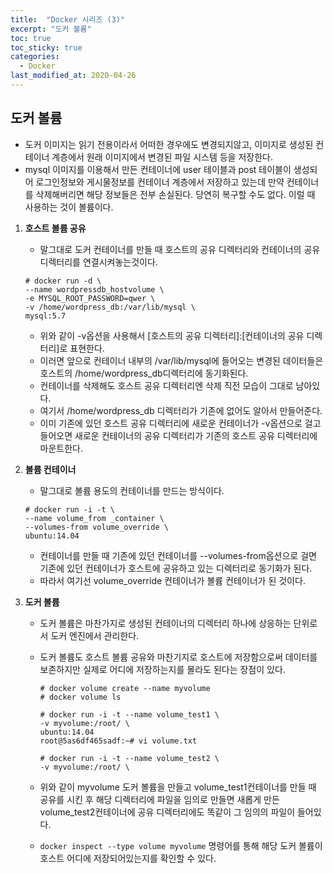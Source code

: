 ```yaml
---
title:  "Docker 시리즈 (3)"
excerpt: "도커 볼륨"
toc: true
toc_sticky: true  
categories:
  - Docker
last_modified_at: 2020-04-26
---
```


## 도커 볼륨
- 도커 이미지는 읽기 전용이라서 어떠한 경우에도 변경되지않고, 이미지로 생성된 컨테이너 계층에서 원래 이미지에서 변경된 파일 시스템 등을 저장한다.
- mysql 이미지를 이용해서 만든 컨테이너에 user 테이블과 post 테이블이 생성되어 로그인정보와 게시물정보를 컨테이너 계층에서 저장하고 있는데 만약 컨테이너를 삭제해버리면 해당 정보들은 전부 손실된다. 당연히 복구할 수도 없다. 이럴 때 사용하는 것이 볼륨이다.  

1. **호스트 볼륨 공유**
    - 말그대로 도커 컨테이너를 만들 때 호스트의 공유 디렉터리와 컨테이너의 공유 디렉터리를 연결시켜놓는것이다.
    ```
    # docker run -d \
    --name wordpressdb_hostvolume \
    -e MYSQL_ROOT_PASSWORD=qwer \
    -v /home/wordpress_db:/var/lib/mysql \
    mysql:5.7
    ```
    - 위와 같이 -v옵션을 사용해서 [호스트의 공유 디렉터리]:[컨테이너의 공유 디렉터리]로 표현한다.
    - 이러면 앞으로 컨테이너 내부의 /var/lib/mysql에 들어오는 변경된 데이터들은 호스트의 /home/wordpress_db디렉터리에 동기화된다.
    - 컨테이너를 삭제해도 호스트 공유 디렉터리엔 삭제 직전 모습이 그대로 남아있다.
    - 여기서 /home/wordpress_db 디렉터리가 기존에 없어도 알아서 만들어준다.
    - 이미 기존에 있던 호스트 공유 디렉터리에 새로운 컨테이너가 -v옵션으로 걸고 들어오면 새로운 컨테이너의 공유 디렉터리가 기존의 호스트 공유 디렉터리에 마운트한다.  

2. **볼륨 컨테이너**
    - 말그대로 볼륨 용도의 컨테이너를 만드는 방식이다.
    ```
    # docker run -i -t \
    --name volume_from _container \
    --volumes-from volume_override \
    ubuntu:14.04
    ```
    - 컨테이너를 만들 때 기존에 있던 컨테이너를 --volumes-from옵션으로 걸면 기존에 있던 컨테이너가 호스트에 공유하고 있는 디렉터리로 동기화가 된다.
    - 따라서 여기선 volume_override 컨테이너가 볼륨 컨테이너가 된 것이다.

3. **도커 볼륨**
    - 도커 볼륨은 마찬가지로 생성된 컨테이너의 디렉터리 하나에 상응하는 단위로서 도커 엔진에서 관리한다.
    - 도커 볼륨도 호스트 볼륨 공유와 마찬기지로 호스트에 저장함으로써 데이터를 보존하지만 실제로 어디에 저장하는지를 몰라도 된다는 장점이 있다.  
        ```
        # docker volume create --name myvolume
        # docker volume ls

        # docker run -i -t --name volume_test1 \
        -v myvolume:/root/ \
        ubuntu:14.04
        root@5as6df465sadf:~# vi volume.txt

        # docker run -i -t --name volume_test2 \
        -v myvolume:/root/ \
        ```  

    - 위와 같이 myvolume 도커 볼륨을 만들고 volume_test1컨테이너를 만들 때 공유를 시킨 후 해당 디렉터리에 파일을 임의로 만들면 새롭게 만든 volume_test2컨테이너에 공유 디렉터리에도 똑같이 그 임의의 파일이 들어있다.
    - `docker inspect --type volume myvolume` 명령어를 통해 해당 도커 볼륨이 호스트 어디에 저장되어있는지를 확인할 수 있다.